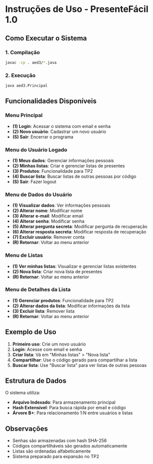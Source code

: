 # Instruções de Uso - PresenteFácil 1.0

## Como Executar o Sistema

### 1. Compilação
```bash
javac -cp . aed3/*.java
```

### 2. Execução
```bash
java aed3.Principal
```

## Funcionalidades Disponíveis

### Menu Principal
- **(1) Login**: Acessar o sistema com email e senha
- **(2) Novo usuário**: Cadastrar um novo usuário
- **(S) Sair**: Encerrar o programa

### Menu do Usuário Logado
- **(1) Meus dados**: Gerenciar informações pessoais
- **(2) Minhas listas**: Criar e gerenciar listas de presentes
- **(3) Produtos**: Funcionalidade para TP2
- **(4) Buscar lista**: Buscar listas de outras pessoas por código
- **(S) Sair**: Fazer logout

### Menu de Dados do Usuário
- **(1) Visualizar dados**: Ver informações pessoais
- **(2) Alterar nome**: Modificar nome
- **(3) Alterar e-mail**: Modificar email
- **(4) Alterar senha**: Modificar senha
- **(5) Alterar pergunta secreta**: Modificar pergunta de recuperação
- **(6) Alterar resposta secreta**: Modificar resposta de recuperação
- **(7) Excluir usuário**: Remover conta
- **(R) Retornar**: Voltar ao menu anterior

### Menu de Listas
- **(1) Ver minhas listas**: Visualizar e gerenciar listas existentes
- **(2) Nova lista**: Criar nova lista de presentes
- **(R) Retornar**: Voltar ao menu anterior

### Menu de Detalhes da Lista
- **(1) Gerenciar produtos**: Funcionalidade para TP2
- **(2) Alterar dados da lista**: Modificar informações da lista
- **(3) Excluir lista**: Remover lista
- **(R) Retornar**: Voltar ao menu anterior

## Exemplo de Uso

1. **Primeiro uso**: Crie um novo usuário
2. **Login**: Acesse com email e senha
3. **Criar lista**: Vá em "Minhas listas" > "Nova lista"
4. **Compartilhar**: Use o código gerado para compartilhar a lista
5. **Buscar lista**: Use "Buscar lista" para ver listas de outras pessoas

## Estrutura de Dados

O sistema utiliza:
- **Arquivo Indexado**: Para armazenamento principal
- **Hash Extensível**: Para busca rápida por email e código
- **Árvore B+**: Para relacionamento 1:N entre usuários e listas

## Observações

- Senhas são armazenadas com hash SHA-256
- Códigos compartilháveis são gerados automaticamente
- Listas são ordenadas alfabeticamente
- Sistema preparado para expansão no TP2
